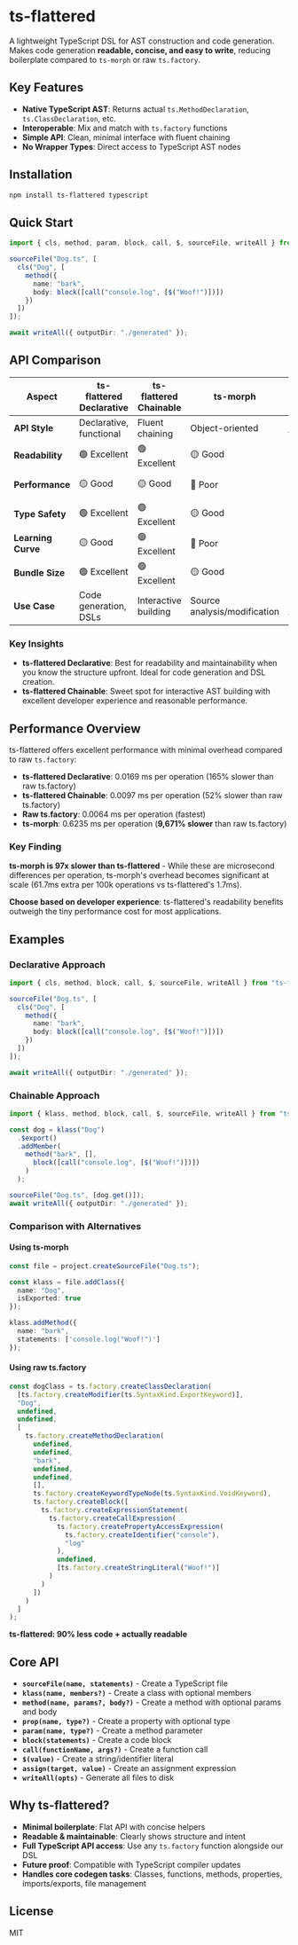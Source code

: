 # ts-flattered

A lightweight TypeScript DSL for AST construction and code generation. Makes code generation **readable, concise, and easy to write**, reducing boilerplate compared to `ts-morph` or raw `ts.factory`.

## Key Features

- **Native TypeScript AST**: Returns actual `ts.MethodDeclaration`, `ts.ClassDeclaration`, etc.
- **Interoperable**: Mix and match with `ts.factory` functions
- **Simple API**: Clean, minimal interface with fluent chaining
- **No Wrapper Types**: Direct access to TypeScript AST nodes

## Installation

```bash
npm install ts-flattered typescript
```

## Quick Start

```typescript
import { cls, method, param, block, call, $, sourceFile, writeAll } from "ts-flattered";

sourceFile("Dog.ts", [
  cls("Dog", [
    method({ 
      name: "bark", 
      body: block([call("console.log", [$("Woof!")])])
    })
  ])
]);

await writeAll({ outputDir: "./generated" });
```

## API Comparison

| Aspect | ts-flattered Declarative | ts-flattered Chainable | ts-morph | ts.factory |
|--------|------------------------|-----------------------|----------|------------|
| **API Style** | Declarative, functional | Fluent chaining | Object-oriented | Imperative factory |
| **Readability** | 🟢 Excellent | 🟢 Excellent | 🟡 Good | 🔴 Poor |
| **Performance** | 🟡 Good | 🟡 Good | 🔴 Poor | 🟢 Excellent |
| **Type Safety** | 🟢 Excellent | 🟢 Excellent | 🟡 Good | 🟢 Excellent |
| **Learning Curve** | 🟡 Good | 🟢 Excellent | 🔴 Poor | 🔴 Poor |
| **Bundle Size** | 🟢 Excellent | 🟢 Excellent | 🟡 Good | 🟢 Excellent |
| **Use Case** | Code generation, DSLs | Interactive building | Source analysis/modification | Low-level AST work |

### Key Insights

- **ts-flattered Declarative**: Best for readability and maintainability when you know the structure upfront. Ideal for code generation and DSL creation.
- **ts-flattered Chainable**: Sweet spot for interactive AST building with excellent developer experience and reasonable performance.

## Performance Overview

ts-flattered offers excellent performance with minimal overhead compared to raw `ts.factory`:

- **ts-flattered Declarative**: 0.0169 ms per operation (165% slower than raw ts.factory)
- **ts-flattered Chainable**: 0.0097 ms per operation (52% slower than raw ts.factory)
- **Raw ts.factory**: 0.0064 ms per operation (fastest)
- **ts-morph**: 0.6235 ms per operation (**9,671% slower** than raw ts.factory)

### Key Finding
**ts-morph is 97x slower than ts-flattered** - While these are microsecond differences per operation, ts-morph's overhead becomes significant at scale (61.7ms extra per 100k operations vs ts-flattered's 1.7ms).

**Choose based on developer experience**: ts-flattered's readability benefits outweigh the tiny performance cost for most applications.

## Examples

### Declarative Approach
```typescript
import { cls, method, block, call, $, sourceFile, writeAll } from "ts-flattered";

sourceFile("Dog.ts", [
  cls("Dog", [
    method({ 
      name: "bark", 
      body: block([call("console.log", [$("Woof!")])])
    })
  ])
]);

await writeAll({ outputDir: "./generated" });
```

### Chainable Approach
```typescript
import { klass, method, block, call, $, sourceFile, writeAll } from "ts-flattered";

const dog = klass("Dog")
  .$export()
  .addMember(
    method("bark", [], 
      block([call("console.log", [$("Woof!")])])
    )
  );

sourceFile("Dog.ts", [dog.get()]);
await writeAll({ outputDir: "./generated" });
```

### Comparison with Alternatives

#### Using ts-morph
```ts
const file = project.createSourceFile("Dog.ts");

const klass = file.addClass({
  name: "Dog",
  isExported: true
});

klass.addMethod({
  name: "bark",
  statements: ['console.log("Woof!")']
});
```

#### Using raw ts.factory
```ts
const dogClass = ts.factory.createClassDeclaration(
  [ts.factory.createModifier(ts.SyntaxKind.ExportKeyword)],
  "Dog",
  undefined,
  undefined,
  [
    ts.factory.createMethodDeclaration(
      undefined,
      undefined,
      "bark",
      undefined,
      undefined,
      [],
      ts.factory.createKeywordTypeNode(ts.SyntaxKind.VoidKeyword),
      ts.factory.createBlock([
        ts.factory.createExpressionStatement(
          ts.factory.createCallExpression(
            ts.factory.createPropertyAccessExpression(
              ts.factory.createIdentifier("console"),
              "log"
            ),
            undefined,
            [ts.factory.createStringLiteral("Woof!")]
          )
        )
      ])
    )
  ]
);
```

**ts-flattered: 90% less code + actually readable**

## Core API

- **`sourceFile(name, statements)`** - Create a TypeScript file
- **`klass(name, members?)`** - Create a class with optional members
- **`method(name, params?, body?)`** - Create a method with optional params and body
- **`prop(name, type?)`** - Create a property with optional type
- **`param(name, type?)`** - Create a method parameter
- **`block(statements)`** - Create a code block
- **`call(functionName, args?)`** - Create a function call
- **`$(value)`** - Create a string/identifier literal
- **`assign(target, value)`** - Create an assignment expression
- **`writeAll(opts)`** - Generate all files to disk

## Why ts-flattered?

- **Minimal boilerplate**: Flat API with concise helpers
- **Readable & maintainable**: Clearly shows structure and intent
- **Full TypeScript API access**: Use any `ts.factory` function alongside our DSL
- **Future proof**: Compatible with TypeScript compiler updates
- **Handles core codegen tasks**: Classes, functions, methods, properties, imports/exports, file management

## License

MIT
